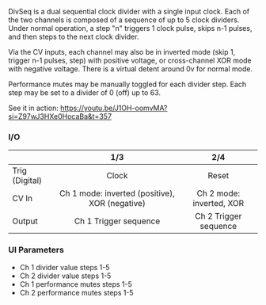 DivSeq is a dual sequential clock divider with a single input clock. Each of the two channels is composed of a sequence of up to 5 clock dividers. Under normal operation, a step "n" triggers 1 clock pulse, skips n-1 pulses, and then steps to the next clock divider.

Via the CV inputs, each channel may also be in inverted mode (skip 1, trigger n-1 pulses, step) with positive voltage, or cross-channel XOR mode with negative voltage. There is a virtual detent around 0v for normal mode.

Performance mutes may be manually toggled for each divider step. Each step may be set to a divider of 0 (off) up to 63.

See it in action: https://youtu.be/J1OH-oomvMA?si=Z97wJ3HXe0HocaBa&t=357


### I/O

|                |              1/3           |                   2/4                |
| -------------- |:---------------------------:|:-------------------------------------:|
| Trig (Digital) |  Clock   | Reset |
| CV In          | Ch 1 mode: inverted (positive), XOR (negative) | Ch 2 mode: inverted, XOR |
| Output         |          Ch 1 Trigger sequence           |         Ch 2 Trigger sequence           |


### UI Parameters
* Ch 1 divider value steps 1-5
* Ch 2 divider value steps 1-5
* Ch 1 performance mutes steps 1-5
* Ch 2 performance mutes steps 1-5
